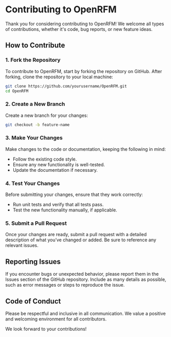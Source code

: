 # Contributing to OpenRFM

Thank you for considering contributing to OpenRFM! We welcome all types of contributions, whether it's code, bug reports, or new feature ideas.

## How to Contribute

### 1. Fork the Repository

To contribute to OpenRFM, start by forking the repository on GitHub. After forking, clone the repository to your local machine:

```bash
git clone https://github.com/yourusername/OpenRFM.git
cd OpenRFM
```

### 2. Create a New Branch

Create a new branch for your changes:

```bash
git checkout -b feature-name
```

### 3. Make Your Changes

Make changes to the code or documentation, keeping the following in mind:

- Follow the existing code style.
- Ensure any new functionality is well-tested.
- Update the documentation if necessary.

### 4. Test Your Changes

Before submitting your changes, ensure that they work correctly:

- Run unit tests and verify that all tests pass.
- Test the new functionality manually, if applicable.

### 5. Submit a Pull Request

Once your changes are ready, submit a pull request with a detailed description of what you’ve changed or added. Be sure to reference any relevant issues.

## Reporting Issues

If you encounter bugs or unexpected behavior, please report them in the Issues section of the GitHub repository. Include as many details as possible, such as error messages or steps to reproduce the issue.

## Code of Conduct

Please be respectful and inclusive in all communication. We value a positive and welcoming environment for all contributors.

We look forward to your contributions!
